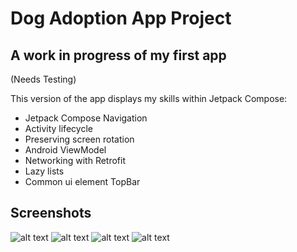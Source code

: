 # Dog Adoption App Project
## A work in progress of my first app
(Needs Testing)

This version of the app displays my skills within Jetpack Compose:
- Jetpack Compose Navigation
- Activity lifecycle
- Preserving screen rotation
- Android ViewModel
- Networking with Retrofit
- Lazy lists
- Common ui element TopBar

## Screenshots
![alt text](https://github.com/filipo203/dog-adoption-app/blob/stage-2/screenshots/Screenshot_20240415_205726.png)
![alt text](https://github.com/filipo203/dog-adoption-app/blob/stage-2/screenshots/Screenshot_20240415_205750.png)
![alt text](https://github.com/filipo203/dog-adoption-app/blob/stage-2/screenshots/Screenshot_20240415_205834.png)
![alt text](https://github.com/filipo203/dog-adoption-app/blob/stage-2/screenshots/Screenshot_20240415_205851.png)

